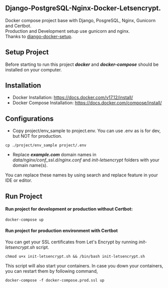 ## Django-PostgreSQL-Nginx-Docker-Letsencrypt.
 
Docker compose project base with Django, PosgreSQL, Nginx, Gunicorn and Certbot.<br>
Production and Development setup use gunicorn and nginx.<br>
Thanks to [django-docker-setup]("https://github.com/ermissa/django-docker-setup"). 

## Setup Project

Before starting to run this project ***docker*** and ***docker-compose*** should be installed on your computer.

## Installation

- Docker Installation: https://docs.docker.com/v17.12/install/
- Docker Compose Installation: https://docs.docker.com/compose/install/

## Configurations

- Copy project/env_sample to project.env. You can use .env as is for dev, but NOT for production.
```
cp ./project/env_sample project/.env
```

- Replace ***example.com*** domain names in *data/nginx/conf_ssl.d/nginx.conf* and *init-letsencrypt* folders with your domain name(s).

You can replace these names by using search and replace feature in your IDE or editor.

## Run Project

#### Run project for development or production without Certbot:

```
docker-compose up
```

#### Run project for production environment with Certbot

You can get your SSL certificates from Let's Encrypt by running *init-letsencrypt.sh* script. 


```
chmod u+x init-letsencrypt.sh && /bin/bash init-letsencrypt.sh
```

This script will also start your containers. In case you down your containers, you can restart them by following command,

```
docker-compose -f docker-compose.prod.ssl up
```